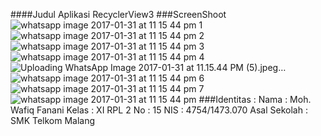 ####Judul Aplikasi
RecyclerView3
###ScreenShoot
![whatsapp image 2017-01-31 at 11 15 44 pm 1](https://cloud.githubusercontent.com/assets/22256041/22473507/c1c1f488-e80b-11e6-91c1-759a4dd48917.jpeg)
![whatsapp image 2017-01-31 at 11 15 44 pm 2](https://cloud.githubusercontent.com/assets/22256041/22473506/c1c18a0c-e80b-11e6-8f09-fec7904e4929.jpeg)
![whatsapp image 2017-01-31 at 11 15 44 pm 3](https://cloud.githubusercontent.com/assets/22256041/22473512/c24d355c-e80b-11e6-97c8-9aa0474a4323.jpeg)
![whatsapp image 2017-01-31 at 11 15 44 pm 4](https://cloud.githubusercontent.com/assets/22256041/22473515/c27f05fa-e80b-11e6-83b9-aa891f83d484.jpeg)
![Uploading WhatsApp Image 2017-01-31 at 11.15.44 PM (5).jpeg…]()
![whatsapp image 2017-01-31 at 11 15 44 pm 6](https://cloud.githubusercontent.com/assets/22256041/22473513/c252f3f2-e80b-11e6-9ae6-edd75906dfe8.jpeg)
![whatsapp image 2017-01-31 at 11 15 44 pm 7](https://cloud.githubusercontent.com/assets/22256041/22473509/c1f1908a-e80b-11e6-9b58-987966d4f313.jpeg)
![whatsapp image 2017-01-31 at 11 15 44 pm](https://cloud.githubusercontent.com/assets/22256041/22473510/c1f2a59c-e80b-11e6-8d40-16802581e8d9.jpeg)
###Identitas :
Nama : Moh. Wafiq Fanani 
Kelas : XI RPL 2 
No : 15 
NIS : 4754/1473.070 
Asal Sekolah : SMK Telkom Malang
